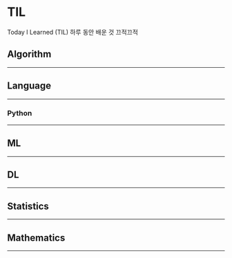 # TIL
Today I Learned (TIL)
하루 동안 배운 것 끄적끄적

## Algorithm
------

## Language
------
### Python
------


## ML
------

## DL
------

## Statistics
------

## Mathematics
------
